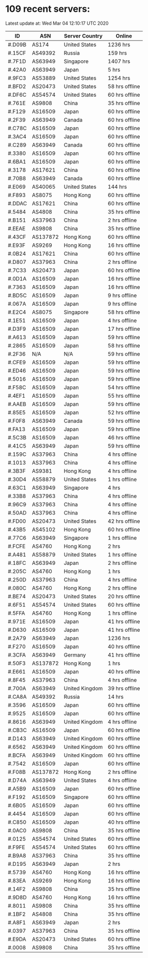 # 109 recent servers:

Latest update at: Wed Mar 04 12:10:17 UTC 2020

| ID | ASN | Server Country | Online |
| -- | --- | -------------- | ------ |
| #.D09B | AS174 | United States | 1236 hrs |
| #.15CF | AS49392 | Russia | 159 hrs |
| #.7F1D | AS63949 | Singapore | 1407 hrs |
| #.42A0 | AS63949 | Japan | 5 hrs |
| #.9FC3 | AS53889 | United States | 1254 hrs |
| #.BFD2 | AS20473 | United States | 58 hrs offline |
| #.DF6C | AS54574 | United States | 60 hrs offline |
| #.761E | AS9808 | China | 35 hrs offline |
| #.F129 | AS16509 | Japan | 60 hrs offline |
| #.2F39 | AS63949 | Canada | 60 hrs offline |
| #.C78C | AS16509 | Japan | 60 hrs offline |
| #.3AC4 | AS16509 | Japan | 60 hrs offline |
| #.C289 | AS63949 | Canada | 60 hrs offline |
| #.3380 | AS16509 | Japan | 60 hrs offline |
| #.6BA1 | AS16509 | Japan | 60 hrs offline |
| #.3178 | AS17621 | China | 60 hrs offline |
| #.70B8 | AS63949 | Canada | 60 hrs offline |
| #.E069 | AS40065 | United States | 144 hrs |
| #.F893 | AS8075 | Hong Kong | 60 hrs offline |
| #.DDAC | AS17621 | China | 60 hrs offline |
| #.5484 | AS4808 | China | 35 hrs offline |
| #.B151 | AS37963 | China | 2 hrs offline |
| #.EEAE | AS9808 | China | 35 hrs offline |
| #.43CF | AS137872 | Hong Kong | 60 hrs offline |
| #.E93F | AS9269 | Hong Kong | 16 hrs offline |
| #.0B24 | AS17621 | China | 60 hrs offline |
| #.D807 | AS37963 | China | 2 hrs offline |
| #.7C33 | AS20473 | Japan | 60 hrs offline |
| #.0D1A | AS16509 | Japan | 16 hrs offline |
| #.7363 | AS16509 | Japan | 16 hrs offline |
| #.BD5C | AS16509 | Japan | 9 hrs offline |
| #.067A | AS16509 | Japan | 9 hrs offline |
| #.E2C4 | AS8075 | Singapore | 58 hrs offline |
| #.1E51 | AS16509 | Japan | 4 hrs offline |
| #.D3F9 | AS16509 | Japan | 17 hrs offline |
| #.A613 | AS16509 | Japan | 59 hrs offline |
| #.2865 | AS16509 | Japan | 58 hrs offline |
| #.2F36 | N/A | N/A | 59 hrs offline |
| #.CFE9 | AS16509 | Japan | 59 hrs offline |
| #.ED46 | AS16509 | Japan | 59 hrs offline |
| #.5016 | AS16509 | Japan | 59 hrs offline |
| #.F58C | AS16509 | Japan | 54 hrs offline |
| #.4EF1 | AS16509 | Japan | 55 hrs offline |
| #.AAEB | AS16509 | Japan | 59 hrs offline |
| #.85E5 | AS16509 | Japan | 52 hrs offline |
| #.F0F8 | AS63949 | Canada | 59 hrs offline |
| #.FA13 | AS16509 | Japan | 59 hrs offline |
| #.5C3B | AS16509 | Japan | 46 hrs offline |
| #.41C5 | AS63949 | Japan | 59 hrs offline |
| #.159C | AS37963 | China | 4 hrs offline |
| #.1013 | AS37963 | China | 4 hrs offline |
| #.3B3F | AS9381 | Hong Kong | 4 hrs offline |
| #.30D4 | AS58879 | United States | 1 hrs offline |
| #.63C1 | AS63949 | Singapore | 4 hrs |
| #.33B8 | AS37963 | China | 4 hrs offline |
| #.96C9 | AS37963 | China | 4 hrs offline |
| #.50AD | AS37963 | China | 4 hrs offline |
| #.FD00 | AS20473 | United States | 42 hrs offline |
| #.43B5 | AS45102 | Hong Kong | 60 hrs offline |
| #.77C6 | AS63949 | Singapore | 1 hrs offline |
| #.FCFE | AS4760 | Hong Kong | 2 hrs |
| #.A481 | AS58879 | United States | 1 hrs offline |
| #.18FC | AS63949 | Japan | 2 hrs offline |
| #.205C | AS4760 | Hong Kong | 1 hrs |
| #.250D | AS37963 | China | 4 hrs offline |
| #.080C | AS4760 | Hong Kong | 2 hrs offline |
| #.BE74 | AS20473 | United States | 20 hrs offline |
| #.6F51 | AS54574 | United States | 60 hrs offline |
| #.5FFA | AS4760 | Hong Kong | 1 hrs offline |
| #.971E | AS16509 | Japan | 41 hrs offline |
| #.D630 | AS16509 | Japan | 41 hrs offline |
| #.2A79 | AS63949 | Japan | 1236 hrs |
| #.F270 | AS16509 | Japan | 40 hrs offline |
| #.3CFA | AS63949 | Germany | 41 hrs offline |
| #.50F3 | AS137872 | Hong Kong | 1 hrs |
| #.E661 | AS16509 | Japan | 40 hrs offline |
| #.8F45 | AS37963 | China | 4 hrs offline |
| #.700A | AS63949 | United Kingdom | 39 hrs offline |
| #.CA8A | AS49392 | Russia | 14 hrs |
| #.3596 | AS16509 | Japan | 60 hrs offline |
| #.9525 | AS16509 | Japan | 60 hrs offline |
| #.8616 | AS63949 | United Kingdom | 4 hrs offline |
| #.CB3C | AS16509 | Japan | 60 hrs offline |
| #.D143 | AS63949 | United Kingdom | 60 hrs offline |
| #.6562 | AS63949 | United Kingdom | 60 hrs offline |
| #.BCFA | AS63949 | United Kingdom | 60 hrs offline |
| #.7542 | AS16509 | Japan | 60 hrs offline |
| #.F08B | AS137872 | Hong Kong | 2 hrs offline |
| #.D74A | AS63949 | United States | 4 hrs offline |
| #.A5B9 | AS16509 | Japan | 60 hrs offline |
| #.F192 | AS16509 | Singapore | 60 hrs offline |
| #.6B05 | AS16509 | Japan | 60 hrs offline |
| #.4454 | AS16509 | Japan | 60 hrs offline |
| #.C850 | AS16509 | Japan | 40 hrs offline |
| #.0AC0 | AS9808 | China | 35 hrs offline |
| #.0125 | AS54574 | United States | 60 hrs offline |
| #.F9FE | AS54574 | United States | 60 hrs offline |
| #.B9A8 | AS37963 | China | 35 hrs offline |
| #.D195 | AS63949 | Japan | 2 hrs |
| #.5739 | AS4760 | Hong Kong | 16 hrs offline |
| #.83EA | AS9269 | Hong Kong | 16 hrs offline |
| #.14F2 | AS9808 | China | 35 hrs offline |
| #.9D8D | AS4760 | Hong Kong | 16 hrs offline |
| #.8011 | AS9808 | China | 35 hrs offline |
| #.1BF2 | AS4808 | China | 35 hrs offline |
| #.A8F1 | AS63949 | Japan | 2 hrs |
| #.0397 | AS37963 | China | 35 hrs offline |
| #.E9DA | AS20473 | United States | 60 hrs offline |
| #.0008 | AS9808 | China | 35 hrs offline |

